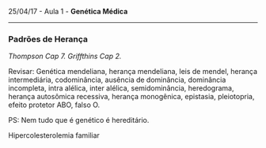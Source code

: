 25/04/17 - Aula 1 - **Genética Médica**

---

### Padrões de Herança

_Thompson Cap 7.  Griffthins Cap 2._

Revisar: Genética mendeliana, herança mendeliana, leis de mendel, herança intermediária, codominância, ausência de dominância, dominância incompleta, intra alélica, inter alélica, semidominância, heredograma, herança autosômica recessiva, herança monogênica, epistasia, pleiotopria, efeito protetor ABO, falso O.

PS: Nem tudo que é genético é hereditário.

Hipercolesterolemia familiar

